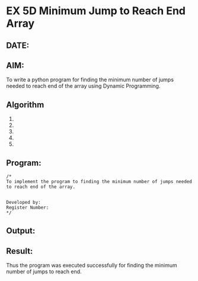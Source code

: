 # EX 5D Minimum Jump to Reach End Array
## DATE:
## AIM:
To write a python program for finding the minimum number of jumps needed to reach end of the array using Dynamic Programming.


## Algorithm
1. 
2. 
3. 
4.  
5.   

## Program:
```
/*
To implement the program to finding the minimum number of jumps needed to reach end of the array.


Developed by: 
Register Number:  
*/
```

## Output:



## Result:
Thus the program was executed successfully for finding the minimum number of jumps to reach end.

